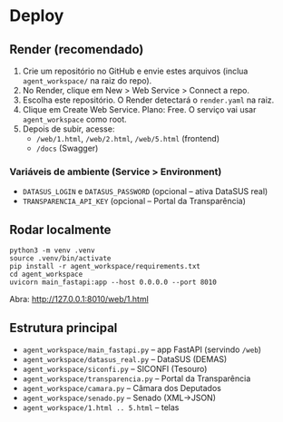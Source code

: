 # Deploy

## Render (recomendado)

1. Crie um repositório no GitHub e envie estes arquivos (inclua `agent_workspace/` na raiz do repo).
2. No Render, clique em New > Web Service > Connect a repo.
3. Escolha este repositório. O Render detectará o `render.yaml` na raiz.
4. Clique em Create Web Service. Plano: Free. O serviço vai usar `agent_workspace` como root.
5. Depois de subir, acesse:
   - `/web/1.html`, `/web/2.html`, `/web/5.html` (frontend)
   - `/docs` (Swagger)

### Variáveis de ambiente (Service > Environment)
- `DATASUS_LOGIN` e `DATASUS_PASSWORD` (opcional – ativa DataSUS real)
- `TRANSPARENCIA_API_KEY` (opcional – Portal da Transparência)

## Rodar localmente
```
python3 -m venv .venv
source .venv/bin/activate
pip install -r agent_workspace/requirements.txt
cd agent_workspace
uvicorn main_fastapi:app --host 0.0.0.0 --port 8010
```
Abra: http://127.0.0.1:8010/web/1.html

## Estrutura principal
- `agent_workspace/main_fastapi.py` – app FastAPI (servindo `/web`)
- `agent_workspace/datasus_real.py` – DataSUS (DEMAS)
- `agent_workspace/siconfi.py` – SICONFI (Tesouro)
- `agent_workspace/transparencia.py` – Portal da Transparência
- `agent_workspace/camara.py` – Câmara dos Deputados
- `agent_workspace/senado.py` – Senado (XML->JSON)
- `agent_workspace/1.html .. 5.html` – telas
